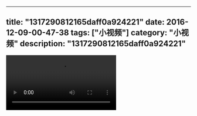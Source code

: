 
---
title: "1317290812165daff0a924221"
date: 2016-12-09-00-47-38
tags: ["小视频"]
category: "小视频"
description: "1317290812165daff0a924221"
---
<video src="http://ohtsqip0g.bkt.clouddn.com/1317290812165daff0a924221.mp4" controls="controls"></video>
